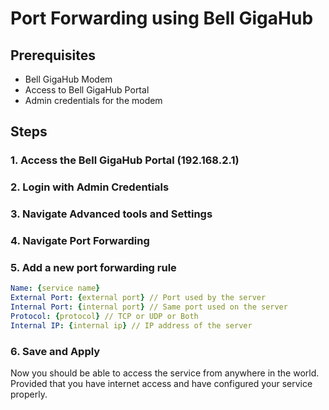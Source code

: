 # Port Forwarding using Bell GigaHub

## Prerequisites
- Bell GigaHub Modem
- Access to Bell GigaHub Portal
- Admin credentials for the modem

## Steps

### 1. Access the Bell GigaHub Portal (192.168.2.1)

### 2. Login with Admin Credentials

### 3. Navigate Advanced tools and Settings

### 4. Navigate Port Forwarding

### 5. Add a new port forwarding rule

```yaml
Name: {service name}
External Port: {external port} // Port used by the server
Internal Port: {internal port} // Same port used on the server
Protocol: {protocol} // TCP or UDP or Both
Internal IP: {internal ip} // IP address of the server
```

### 6. Save and Apply
Now you should be able to access the service from anywhere in the world. Provided that you have internet access and have configured your service properly.
